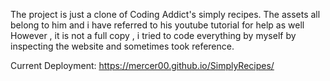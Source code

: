 The project is just a clone of Coding Addict's simply recipes.
The assets all belong to him and i have referred to his youtube tutorial for help as well
However , it is not a full copy , i tried to code everything by myself by inspecting the website and sometimes took reference.


Current Deployment: https://mercer00.github.io/SimplyRecipes/
